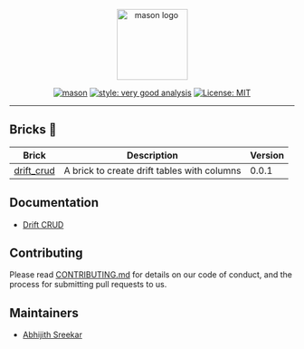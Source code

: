 <p align="center">
<img src="https://raw.githubusercontent.com/felangel/mason/master/assets/mason_full.png" height="125" alt="mason logo" />
</p>

<p align="center">
<a href="https://github.com/felangel/mason/actions"><img src="https://github.com/felangel/mason/workflows/mason/badge.svg" alt="mason"></a>
<a href="https://pub.dev/packages/very_good_analysis"><img src="https://img.shields.io/badge/style-very_good_analysis-B22C89.svg" alt="style: very good analysis"></a>
<a href="https://opensource.org/licenses/MIT"><img src="https://img.shields.io/badge/license-MIT-purple.svg" alt="License: MIT"></a>
</p>

---

## Bricks 🧱

| Brick          | Description                                 | Version |
| -------------- | ------------------------------------------- | ------- |
| [drift_crud]() | A brick to create drift tables with columns | 0.0.1   |

## Documentation

- [Drift CRUD](https://github.com/nasreekar/mason_bricks/tree/master/bricks/drift_crud)

## Contributing

Please read [CONTRIBUTING.md](https://github.com/nasreekar/mason_bricks/tree/master/CONTRIBUTING.md) for details on our code of conduct, and the process for submitting pull requests to us.

## Maintainers

- [Abhijith Sreekar](https://github.com/nasreekar)
